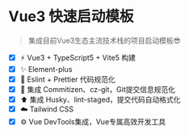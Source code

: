 # Vue3 快速启动模板

> 集成目前Vue3生态主流技术栈的项目启动模板😎

-   [x] ⚡ Vue3 + TypeScript5 + Vite5 构建
-   [x] ✨ Element-plus
-   [x] 🎀 Eslint + Prettier 代码规范化
-   [x] 📝 集成 Commitizen、cz-git，Git提交信息规范化
-   [x] ⬆️ 集成 Husky、lint-staged，提交代码自动格式化
-   [x] ☁️ Tailwind CSS
-   [x] ⚙️ Vue DevTools集成，Vue专属高效开发工具
